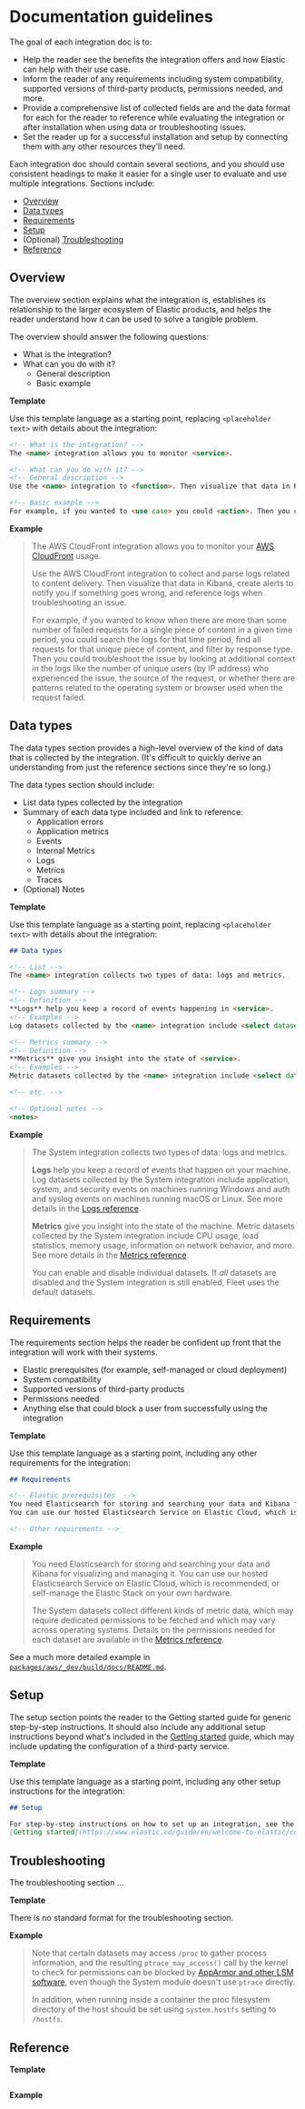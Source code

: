 # Documentation guidelines

The goal of each integration doc is to:

* Help the reader see the benefits the integration offers and how Elastic can help with their use case.
* Inform the reader of any requirements including system compatibility, supported versions of third-party products, permissions needed, and more.
* Provide a comprehensive list of collected fields are and the data format for each for the reader to reference while evaluating the integration or after installation when using data or troubleshooting issues.
* Set the reader up for a successful installation and setup by connecting them with any other resources they'll need.

<!-- The audience ... -->

Each integration doc should contain several sections, and you should use consistent headings
to make it easier for a single user to evaluate and use multiple integrations.
Sections include:

* [Overview](#overview)
* [Data types](#data-types)
* [Requirements](#requirements)
* [Setup](#setup)
* (Optional) [Troubleshooting](#troubleshooting)
* [Reference](#reference)

## Overview

The overview section explains what the integration is, establishes its relationship to the larger ecosystem of Elastic products,
and helps the reader understand how it can be used to solve a tangible problem.

The overview should answer the following questions:

* What is the integration?
* What can you do with it?
  * General description
  * Basic example

**Template**

Use this template language as a starting point, replacing `<placeholder text>` with details about the integration:

```md
<!-- What is the integration? -->
The <name> integration allows you to monitor <service>.

<!-- What can you do with it? -->
<!-- General description -->
Use the <name> integration to <function>. Then visualize that data in Kibana, create alerts to notify you if something goes wrong, and reference logs when troubleshooting an issue.

<!-- Basic example -->
For example, if you wanted to <use case> you could <action>. Then you can <visualize|alert|troubleshoot|> by <action>.
```

**Example**

>The AWS CloudFront integration allows you to monitor your [AWS CloudFront](https://aws.amazon.com/cloudfront/) usage.
>
>Use the AWS CloudFront integration to collect and parse logs related to content delivery.
Then visualize that data in Kibana, create alerts to notify you if something goes wrong,
and reference logs when troubleshooting an issue.
>
>For example, if you wanted to know when there are more than some number of failed requests for a single piece of content in a given time period, you could search the logs for that time period, find all requests for that unique piece of content, and filter by response type. Then you could troubleshoot the issue by looking at additional context in the logs like the
number of unique users (by IP address) who experienced the issue, the source of the request, or whether there are patterns related to the operating system or browser used when the request failed.

## Data types

The data types section provides a high-level overview of the kind of data that is collected by the integration.
(It's difficult to quickly derive an understanding from just the reference sections since they're so long.)

The data types section should include:

* List data types collected by the integration
* Summary of each data type included and link to reference:
  * Application errors
  * Application metrics
  * Events
  * Internal Metrics
  * Logs
  * Metrics  
  * Traces
* (Optional) Notes

**Template**

Use this template language as a starting point, replacing `<placeholder text>` with details about the integration:

```md
## Data types

<!-- List -->
The <name> integration collects two types of data: logs and metrics.

<!-- Logs summary -->
<!-- Definition -->
**Logs** help you keep a record of events happening in <service>.
<!-- Examples -->
Log datasets collected by the <name> integration include <select datasets>, and more. See more details in the [Logs](#logs-reference).

<!-- Metrics summary -->
<!-- Definition -->
**Metrics** give you insight into the state of <service>.
<!-- Examples -->
Metric datasets collected by the <name> integration include <select datasets> and more. See more details in the [Metrics](#metrics-reference).

<!-- etc. -->

<!-- Optional notes -->
<notes>
```

**Example**

>The System integration collects two types of data: logs and metrics.
>
>**Logs** help you keep a record of events that happen on your machine.
>Log datasets collected by the System integration include application, system, and security events on
>machines running Windows and auth and syslog events on machines running macOS or Linux.
>See more details in the [Logs reference](#logs-reference).
>
>**Metrics** give you insight into the state of the machine.
>Metric datasets collected by the System integration include CPU usage, load statistics, memory usage,
>information on network behavior, and more.
>See more details in the [Metrics reference](#metrics-reference).
>
>You can enable and disable individual datasets. If _all_ datasets are disabled and the System integration
is still enabled, Fleet uses the default datasets.

## Requirements

The requirements section helps the reader be confident up front that the integration will work with their systems.

* Elastic prerequisites (for example, self-managed or cloud deployment)
* System compatibility
* Supported versions of third-party products
* Permissions needed
* Anything else that could block a user from successfully using the integration

**Template**

Use this template language as a starting point, including any other requirements for the integration:

```md
## Requirements

<!-- Elastic prerequisites  -->
You need Elasticsearch for storing and searching your data and Kibana for visualizing and managing it.
You can use our hosted Elasticsearch Service on Elastic Cloud, which is recommended, or self-manage the Elastic Stack on your own hardware.

<!-- Other requirements -->
```

**Example**

>You need Elasticsearch for storing and searching your data and Kibana for visualizing and managing it.
>You can use our hosted Elasticsearch Service on Elastic Cloud, which is recommended, or self-manage the Elastic Stack on your own hardware.
>
>The System datasets collect different kinds of metric data, which may require dedicated permissions
>to be fetched and which may vary across operating systems.
>Details on the permissions needed for each dataset are available in the [Metrics reference](#metrics-reference).

See a much more detailed example in [`packages/aws/_dev/build/docs/README.md`](../packages/aws/_dev/build/docs/README.md#requirements).

## Setup

The setup section points the reader to the Getting started guide for generic step-by-step instructions.
It should also include any additional setup instructions beyond what's included in the
[Getting started](https://www.elastic.co/guide/en/welcome-to-elastic/current/getting-started-observability.html) guide,
which may include updating the configuration of a third-party service.

**Template**

Use this template language as a starting point, including any other setup instructions for the integration:

```md
## Setup

For step-by-step instructions on how to set up an integration, see the
[Getting started](https://www.elastic.co/guide/en/welcome-to-elastic/current/getting-started-observability.html) guide.
```

<!-- **Example** -->

## Troubleshooting

The troubleshooting section ...

**Template**

There is no standard format for the troubleshooting section.

**Example**

>Note that certain datasets may access `/proc` to gather process information,
>and the resulting `ptrace_may_access()` call by the kernel to check for
>permissions can be blocked by
>[AppArmor and other LSM software](https://gitlab.com/apparmor/apparmor/wikis/TechnicalDoc_Proc_and_ptrace), even though the System module doesn't use `ptrace` directly.
>
>In addition, when running inside a container the proc filesystem directory of the host
>should be set using `system.hostfs` setting to `/hostfs`.

## Reference

<!-- - real-world configuration examples for both the package and the target system.
- integration specific caveats (e.g. enabling this module will incur additional costs).
- actual metric types (counters, gauges, histograms vs. longs and doubles). -->

**Template**

```md
```

**Example**